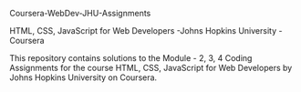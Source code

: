 Coursera-WebDev-JHU-Assignments

HTML, CSS, JavaScript for Web Developers -Johns Hopkins University - Coursera


This repository contains solutions to the Module - 2, 3, 4 Coding Assignments for the course HTML, CSS, JavaScript for Web Developers by Johns Hopkins University on Coursera.
